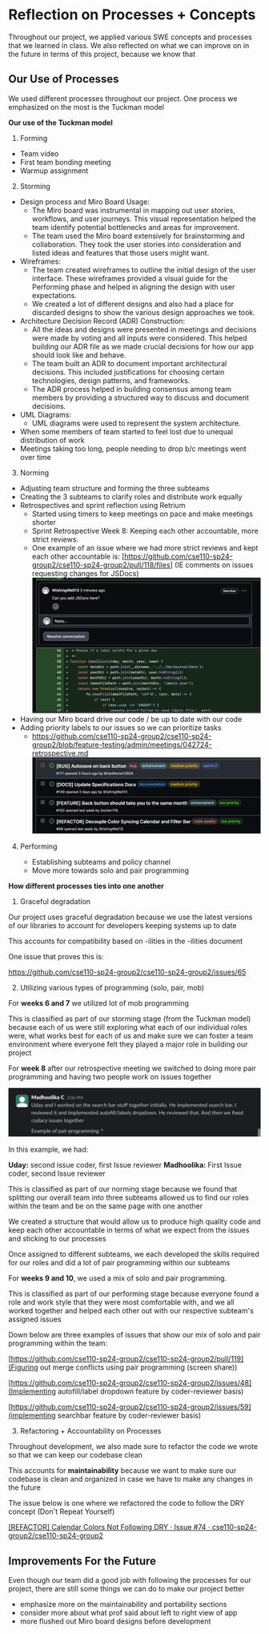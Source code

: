 # Reflection on Processes + Concepts

Throughout our project, we applied various SWE concepts and processes that we learned in class. We also reflected on what we can improve on in the future in terms of this project, because we know that

## Our Use of Processes

We used different processes throughout our project. One process we emphasized on the most is the Tuckman model

**Our use of the Tuckman model**

1. Forming

- Team video
- First team bonding meeting
- Warmup assignment

2. Storming

- Design process and Miro Board Usage:
  - The Miro board was instrumental in mapping out user stories, workflows, and user journeys. This visual representation helped the team identify potential bottlenecks and areas for improvement.
  - The team used the Miro board extensively for brainstorming and collaboration. They took the user stories into consideration and listed ideas and features that those users might want.
- Wireframes:
  - The team created wireframes to outline the initial design of the user interface. These wireframes provided a visual guide for the Performing phase and helped in aligning the design with user expectations.
  - We created a lot of different designs and also had a place for discarded designs to show the various design approaches we took.
- Architecture Decision Record (ADR) Construction:
  - All the ideas and designs were presented in meetings and decisions were made by voting and all inputs were considered. This helped building our ADR file as we made crucial decisions for how our app should look like and behave.
  - The team built an ADR to document important architectural decisions. This included justifications for choosing certain technologies, design patterns, and frameworks.
  - The ADR process helped in building consensus among team members by providing a structured way to discuss and document decisions.
- UML Diagrams:
  - UML diagrams were used to represent the system architecture.
- When some members of team started to feel lost due to unequal distribution of work
- Meetings taking too long, people needing to drop b/c meetings went over time

3. Norming

- Adjusting team structure and forming the three subteams
- Creating the 3 subteams to clarify roles and distribute work equally
- Retrospectives and sprint reflection using Retrium
  - Started using timers to keep meetings on pace and make meetings shorter
  - Sprint Retrospective Week 8: Keeping each other accountable, more strict reviews.
  - One example of an issue where we had more strict reviews and kept each other accountable is: [https://github.com/cse110-sp24-group2/cse110-sp24-group2/pull/118/files] (IE comments on issues requesting changes for JSDocs)
    ![stricter reviews](/admin/requirements/stricter_reviews.png)
- Having our Miro board drive our code / be up to date with our code
- Adding priority labels to our issues so we can prioritize tasks
  - https://github.com/cse110-sp24-group2/cse110-sp24-group2/blob/feature-testing/admin/meetings/042724-retrospective.md
    ![priority issues](/admin/requirements/priority_issues.png)

4. Performing

   - Establishing subteams and policy channel
   - Move more towards solo and pair programming

**How different processes ties into one another**

1. Graceful degradation

Our project uses graceful degradation because we use the latest versions of our libraries to account for developers keeping systems up to date

This accounts for compatibility based on -ilities in the -ilities document

One issue that proves this is:

https://github.com/cse110-sp24-group2/cse110-sp24-group2/issues/65

2. Utilizing various types of programming (solo, pair, mob)

For **weeks 6 and 7** we utilized lot of mob programming

This is classified as part of our storming stage (from the Tuckman model) because each of us were still exploring what each of our individual roles were, what works best for each of us and make sure we can foster a team environment where everyone felt they played a major role in building our project

For **week 8** after our retrospective meeting we switched to doing more pair programming and having two people work on issues together

![pair programming example](/admin/requirements/example_pair_programming.png)

In this example, we had:

**Uday:** second issue coder, first Issue reviewer
**Madhoolika:** First Issue coder, second Issue reviewer

This is classified as part of our norming stage because we found that splitting our overall team into three subteams allowed us to find our roles within the team and be on the same page with one another

We created a structure that would allow us to produce high quality code and keep each other accountable in terms of what we expect from the issues and sticking to our processes

Once assigned to different subteams, we each developed the skills required for our roles and did a lot of pair programming within our subteams

For **weeks 9 and 10**, we used a mix of solo and pair programming.

This is classified as part of our performing stage because everyone found a role and work style that they were most comfortable with, and
we all worked together and helped each other out with our respective subteam's assigned issues

Down below are three examples of issues that show our mix of solo and pair programming within the team:

[https://github.com/cse110-sp24-group2/cse110-sp24-group2/pull/119](Figuring out merge conflicts using pair programming (screen share))

[https://github.com/cse110-sp24-group2/cse110-sp24-group2/issues/48](Implementing autofill/label dropdown feature by coder-reviewer basis)

[https://github.com/cse110-sp24-group2/cse110-sp24-group2/issues/59](implementing searchbar feature by coder-reviewer basis)

3. Refactoring + Accountability on Processes

Throughout development, we also made sure to refactor the code we wrote so that we can keep our codebase clean

This accounts for **maintainability** because we want to make sure our codebase is clean and organized in case we have to make any changes in the future

The issue below is one where we refactored the code to follow the DRY concept (Don't Repeat Yourself)

[[REFACTOR] Calendar Colors Not Following DRY · Issue #74 · cse110-sp24-group2/cse110-sp24-group2](https://github.com/cse110-sp24-group2/cse110-sp24-group2/issues/74)

## Improvements For the Future

Even though our team did a good job with following the processes for our project, there are still some things we can do to make our project better

- emphasize more on the maintainability and portability sections
- consider more about what prof said about left to right view of app
- more flushed out Miro board designs before development
